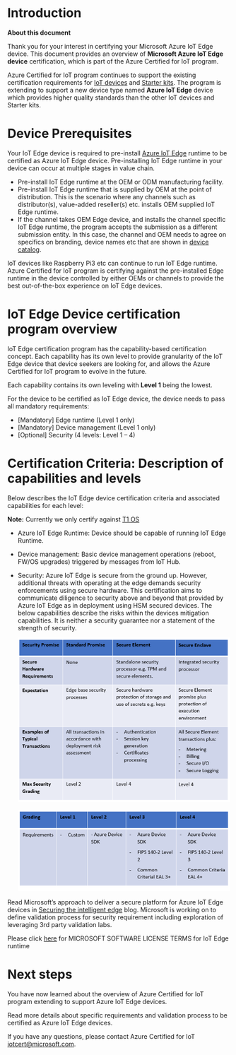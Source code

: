 # Introduction

**About this document**

Thank you for your interest in certifying your Microsoft Azure IoT Edge device. This document provides an overview of **Microsoft Azure IoT Edge device** certification, which is part of the Azure Certified for IoT program.

Azure Certified for IoT program continues to support the existing certification requirements for [IoT devices](https://github.com/Azure/azure-iot-device-ecosystem/tree/master/iotcertification) and [Starter kits](https://github.com/Azure/azure-iot-device-ecosystem/blob/master/kits/iotcertification/iot_certification_kit.md). The program is extending to support a new device type named **Azure IoT Edge** device which provides higher quality standards than the other IoT devices and Starter kits.

# Device Prerequisites

Your IoT Edge device is required to pre-install [Azure IoT Edge](https://github.com/Azure/iot-edge/blob/master/README.md) runtime to be certified as Azure IoT Edge device.  Pre-installing IoT Edge runtime in your device can occur at multiple stages in value chain.

-   Pre-install IoT Edge runtime at the OEM or ODM manufacturing facility.
-   Pre-install IoT Edge runtime that is supplied by OEM at the point of distribution. This is the scenario where any channels such as distributor(s), value-added reseller(s) etc. installs OEM supplied IoT Edge runtime.
-   If the channel takes OEM Edge device, and installs the channel specific IoT Edge runtime, the program accepts the submission as a different submission entity. In this case, the channel and OEM needs to agree on specifics on branding, device names etc that are shown in [device catalog](https://catalog.azureiotsolutions.com/).

IoT devices like Raspberry Pi3 etc can continue to run IoT Edge runtime. Azure Certified for IoT program is certifying against the pre-installed Edge runtime in the device controlled by either OEMs or channels to provide the best out-of-the-box experience on IoT Edge devices.

# IoT Edge Device certification program overview

IoT Edge certification program has the capability-based certification concept. Each capability has its own level to provide granularity of the IoT Edge device that device seekers are looking for, and allows the Azure Certified for IoT program to evolve in the future.

Each capability contains its own leveling with **Level 1** being the lowest. 

For the device to be certified as IoT Edge device, the device needs to pass all mandatory requirements:

-   [Mandatory] Edge runtime (Level 1 only)
-   [Mandatory] Device management (Level 1 only)
-   [Optional] Security (4 levels: Level 1 – 4)

# Certification Criteria: Description of capabilities and levels

Below describes the IoT Edge device certification criteria and associated capabilities for each level:

**Note:** Currently we only certify against [T1 OS](https://docs.microsoft.com/en-us/azure/iot-edge/support)

-   Azure IoT Edge Runtime:  Device should be capable of running IoT Edge Runtime.

-   Device management: Basic device management operations (reboot, FW/OS upgrades) triggered by messages from IoT Hub.

-   Security: Azure IoT Edge is secure from the ground up.  However, additional threats with operating at the edge demands security enforcements using secure hardware.  This certification aims to communicate diligence to security above and beyond that provided by Azure IoT Edge as in deployment using HSM secured devices. 
The below capabilities describe the risks within the devices mitigation capabilities. It is neither a security guarantee nor a statement of the strength of security. 

    ![](https://github.com/Azure/azure-iot-device-ecosystem/blob/master/iotcertification/iotedge/images/1.PNG)


    ![](https://github.com/Azure/azure-iot-device-ecosystem/blob/master/iotcertification/iotedge/images/2.PNG)

Read Microsoft’s approach to deliver a secure platform for Azure IoT Edge devices in [Securing the intelligent edge](https://azure.microsoft.com/en-us/blog/securing-the-intelligent-edge/) blog. Microsoft is working on to define validation process for security requirement including exploration of leveraging 3rd party validation labs.

Please click [here](https://github.com/Azure/azure-iotedge/blob/master/LICENSE) for MICROSOFT SOFTWARE LICENSE TERMS for IoT Edge runtime

# Next steps

You have now learned about the overview of Azure Certified for IoT program extending to support Azure IoT Edge devices.

Read more details about specific requirements and validation process to be certified as Azure IoT Edge devices. 

If you have any questions, please contact Azure Certified for IoT [iotcert@microsoft.com](mailto:iotcert@microsoft.com).
